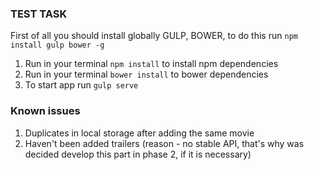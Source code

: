 ### TEST TASK

First of all you should install globally GULP, BOWER, to do this run `npm install gulp bower -g` 

1. Run in your terminal `npm install` to install npm dependencies 
2. Run in your terminal `bower install` to bower dependencies
3. To start app run `gulp serve`

### Known issues

1. Duplicates in local storage after adding the same movie
2. Haven't been added trailers (reason - no stable API, that's why was decided develop this part in phase 2, if it is necessary) 
